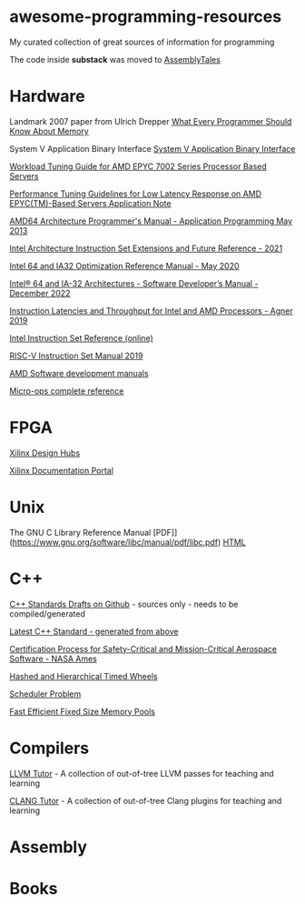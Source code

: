 # awesome-programming-resources

My curated collection of great sources of information for programming

The code inside **substack** was moved to [AssemblyTales](https://github.com/HFTrader/AssemblyTales)

# Hardware 
Landmark 2007 paper from Ulrich Drepper 
[What Every Programmer Should Know About Memory](papers/cpumemory.pdf)

System V Application Binary Interface 
[System V Application Binary Interface](papers/x86-64-psABI-1.0.pdf)

[Workload Tuning Guide for AMD EPYC 7002 Series Processor Based Servers](https://developer.amd.com/wp-content/resources/56745_0.75.pdf)

[Performance Tuning Guidelines for Low Latency Response on AMD EPYC(TM)-Based Servers Application Note](https://www.amd.com/system/files/TechDocs/56263-EPYC-performance-tuning-app-note.pdf)

[AMD64 Architecture Programmer's Manual - Application Programming May 2013](papers/24592_APM_v11.pdf)

[Intel Architecture Instruction Set Extensions and Future Reference - 2021](papers/architecture-instruction-set-extensions-programming-reference.pdf)

[Intel 64 and IA32 Optimization Reference Manual - May 2020](papers/64-ia-32-architectures-optimization-manual.pdf)

[Intel® 64 and IA-32 Architectures - Software Developer’s Manual - December 2022](papers/325462-sdm-vol-1-2abcd-3abcd.pdf)

[Instruction Latencies and Throughput for Intel and AMD Processors - Agner 2019](papers/x86-timing.pdf)

[Intel Instruction Set Reference (online)](https://www.intel.com/content/www/us/en/docs/programmable/683836/current/instruction-set-reference-37798.html)

[RISC-V Instruction Set Manual 2019](papers/riscv-spec.pdf)

[AMD Software development manuals](https://developer.amd.com/resources/developer-guides-manuals/)

[Micro-ops complete reference](https://uops.info/)

# FPGA

[Xilinx Design Hubs](https://www.xilinx.com/support/documentation-navigation/design-hubs.html)

[Xilinx Documentation Portal](https://docs.xilinx.com/home)

# Unix

The GNU C Library Reference Manual [PDF]](https://www.gnu.org/software/libc/manual/pdf/libc.pdf) [HTML](https://www.gnu.org/software/libc/manual/html_mono/libc.html)

# C++

[C++ Standards Drafts on Github](https://github.com/cplusplus/draft) - sources only - needs to be compiled/generated

[Latest C++ Standard - generated from above](https://eel.is/c++draft/)

[Certification Process for Safety-Critical and Mission-Critical Aerospace Software - NASA Ames](papers/20040014965.pdf)

[Hashed and Hierarchical Timed Wheels](papers/sosp87-timing-wheels.pdf)

[Scheduler Problem](papers/scheduler_problem.png)

[Fast Efficient Fixed Size Memory Pools](papers/computation_tools_2012_1_10_80006.pdf)

# Compilers

[LLVM Tutor](https://github.com/banach-space/llvm-tutor) - A collection of out-of-tree LLVM passes for teaching and learning 

[CLANG Tutor](https://github.com/banach-space/clang-tutor) - A collection of out-of-tree Clang plugins for teaching and learning 


# Assembly

# Books


